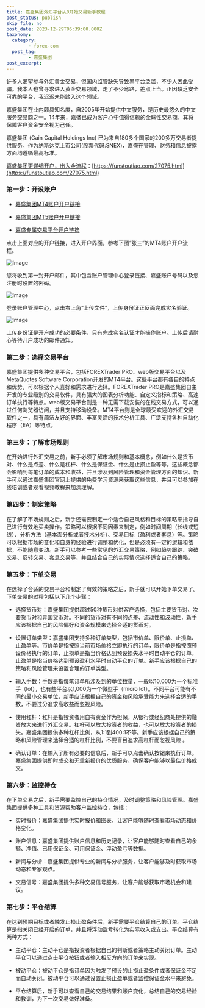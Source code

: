 ```yaml
---
title: 嘉盛集团外汇平台从0开始交易新手教程
post_status: publish
skip_file: no
post_date: 2023-12-29T06:39:00.000Z
taxonomy:
  category:
        - forex-com
  post_tag:
        - 嘉盛集团
post_excerpt: 
---
```

许多人渴望参与外汇黄金交易，但国内监管缺失导致黑平台泛滥，不少人因此受骗。我本人也曾寻求进入黄金交易领域，走了不少弯路，差点上当。正因缺乏安全可靠的平台，我迟迟未能踏入这个领域。

嘉盛集团在业内颇具知名度，自2005年开始提供中文服务，是历史最悠久的中文服务交易商之一。14年来，嘉盛已成为客户心中值得信赖的全球性交易商，其将保障客户资金安全视为己任。

嘉盛集团 (Gain Capital Holdings Inc) 已为来自180多个国家的200多万交易者提供服务。作为纳斯达克上市公司(股票代码:SNEX)，嘉盛在管理、财务和信息披露方面均遵循最高标准。

[嘉盛集团更详细开户，出入金流程](https://funstoutiao.com/27075.html)：[https://funstoutiao.com/27075.html](https://funstoutiao.com/27075.html)

### 第一步：开设账户

* [嘉盛集团MT4账户开户链接](https://s.ssgg.net/jsmt4)

* [嘉盛集团MT5账户开户链接](https://s.ssgg.net/jsmt5)

* [嘉盛专属交易平台开户链接](https://s.ssgg.net/js)

点击上面对应的开户链接，进入开户界面，参考下图“张三”的MT4账户开户流程。

![Image](https://prod-files-secure.s3.us-west-2.amazonaws.com/39ed1227-6d7d-4570-be36-9ccd4a2c4241/7a167aea-686b-400d-af59-4e18eb607a40/640.png?X-Amz-Algorithm=AWS4-HMAC-SHA256&X-Amz-Content-Sha256=UNSIGNED-PAYLOAD&X-Amz-Credential=ASIAZI2LB4667EMSCWBD%2F20250723%2Fus-west-2%2Fs3%2Faws4_request&X-Amz-Date=20250723T041308Z&X-Amz-Expires=3600&X-Amz-Security-Token=IQoJb3JpZ2luX2VjEOT%2F%2F%2F%2F%2F%2F%2F%2F%2F%2FwEaCXVzLXdlc3QtMiJIMEYCIQCgZiZNeLFuBKQe39UP5hmb7FC8qH%2FRwsYrO4jyNfTrcAIhAOtGzfRpUmIHvddnTe3h%2Bjl%2FPpUbS5pObs8nyJyDNm5MKogECP3%2F%2F%2F%2F%2F%2F%2F%2F%2F%2FwEQABoMNjM3NDIzMTgzODA1IgxBVgTBzPpSZPQi7WMq3ANGauwnCGA0e9lUvfjz0DrlpUvK6KbHhYBZgMo3WmZMCw08qmPwytqAosWgBHkkr7lm8O4JY8ggISPBSupLCCsynY9y9iWObkF%2F8RxEzjlsGis5hMUbLWTTgo0S%2FLmWgERNoyNJDOtYeDierGmtnbINUyjgSI7o3HRAwdZJwhXgNpOOC%2BcZuxSM1xC9cjlDjGzUMT%2Bodzdifws4TFzJCPHBeTXboSUjlp5%2FmSV3jAbzU6p1uLN%2BiKbGZjk3%2FtyWmxTkAOdAwB8iTwz6J5dN923jXqi6GKm00XGCPmKyUWh%2BjpWG%2BEruuZOzuU1SmRLXtWR4XUXCOH6PJzh9fG8Dji4T706cdlOZWe%2FDM8o1xLm8afwpq9X3BBvwyV2kQeyzfngRekvbeLzj0%2FRC9Evss0T3ZRjfGXId4O3tlfmPd5iv%2BPwKURP9HW9bztV%2FkgH869el1eWhvpwsdPfI66R%2Bh1VU9R9CY%2FRLK%2BlMoE9eiK5IMnO5WIUHQtv8PXxMVrUW4Jfv1LyEsQJPdhxviOwBMCFHNz3Q%2FxAJSyNvUZISOGOH9a3kq5UWGwofVPjSyiXpPBuCmwHjA7udsvhJzApQsYvW8DyupUjAzxGXXI5ztfJ2EJilO9W1fk7FD%2FCN0DD9tYHEBjqkAZrBJ57DF1rJVrOpvKxcAUozFgfnpB9lGAeZY22ntZuyxiafcVP80RLwfNQrFKt8eJhEXooAcrlDmCsdPP5OUssP0HaEMdE%2BcEDNuArMgBLIAeZddFUx9k2CYIwg4bg7UmkMY0Blys2RrG9A2YScQ0QB6OWXol7Gs6LDlAXk4buU1YYC2voDheUDGMspdSJkfsOTNL%2FfAhqTCKMEwioAeO52RL9O&X-Amz-Signature=b4ff316be5a9519b98c86e38aa8030f3ab9501e9b3290de68a8a51282a06fb25&X-Amz-SignedHeaders=host&x-amz-checksum-mode=ENABLED&x-id=GetObject)

您将收到第一封开户邮件，其中包含账户管理中心登录链接、嘉盛账户号码以及您注册时设置的密码。

![Image](https://prod-files-secure.s3.us-west-2.amazonaws.com/39ed1227-6d7d-4570-be36-9ccd4a2c4241/eaa1c6b3-2877-4284-a0e1-530e222c27fb/image.png?X-Amz-Algorithm=AWS4-HMAC-SHA256&X-Amz-Content-Sha256=UNSIGNED-PAYLOAD&X-Amz-Credential=ASIAZI2LB4667EMSCWBD%2F20250723%2Fus-west-2%2Fs3%2Faws4_request&X-Amz-Date=20250723T041308Z&X-Amz-Expires=3600&X-Amz-Security-Token=IQoJb3JpZ2luX2VjEOT%2F%2F%2F%2F%2F%2F%2F%2F%2F%2FwEaCXVzLXdlc3QtMiJIMEYCIQCgZiZNeLFuBKQe39UP5hmb7FC8qH%2FRwsYrO4jyNfTrcAIhAOtGzfRpUmIHvddnTe3h%2Bjl%2FPpUbS5pObs8nyJyDNm5MKogECP3%2F%2F%2F%2F%2F%2F%2F%2F%2F%2FwEQABoMNjM3NDIzMTgzODA1IgxBVgTBzPpSZPQi7WMq3ANGauwnCGA0e9lUvfjz0DrlpUvK6KbHhYBZgMo3WmZMCw08qmPwytqAosWgBHkkr7lm8O4JY8ggISPBSupLCCsynY9y9iWObkF%2F8RxEzjlsGis5hMUbLWTTgo0S%2FLmWgERNoyNJDOtYeDierGmtnbINUyjgSI7o3HRAwdZJwhXgNpOOC%2BcZuxSM1xC9cjlDjGzUMT%2Bodzdifws4TFzJCPHBeTXboSUjlp5%2FmSV3jAbzU6p1uLN%2BiKbGZjk3%2FtyWmxTkAOdAwB8iTwz6J5dN923jXqi6GKm00XGCPmKyUWh%2BjpWG%2BEruuZOzuU1SmRLXtWR4XUXCOH6PJzh9fG8Dji4T706cdlOZWe%2FDM8o1xLm8afwpq9X3BBvwyV2kQeyzfngRekvbeLzj0%2FRC9Evss0T3ZRjfGXId4O3tlfmPd5iv%2BPwKURP9HW9bztV%2FkgH869el1eWhvpwsdPfI66R%2Bh1VU9R9CY%2FRLK%2BlMoE9eiK5IMnO5WIUHQtv8PXxMVrUW4Jfv1LyEsQJPdhxviOwBMCFHNz3Q%2FxAJSyNvUZISOGOH9a3kq5UWGwofVPjSyiXpPBuCmwHjA7udsvhJzApQsYvW8DyupUjAzxGXXI5ztfJ2EJilO9W1fk7FD%2FCN0DD9tYHEBjqkAZrBJ57DF1rJVrOpvKxcAUozFgfnpB9lGAeZY22ntZuyxiafcVP80RLwfNQrFKt8eJhEXooAcrlDmCsdPP5OUssP0HaEMdE%2BcEDNuArMgBLIAeZddFUx9k2CYIwg4bg7UmkMY0Blys2RrG9A2YScQ0QB6OWXol7Gs6LDlAXk4buU1YYC2voDheUDGMspdSJkfsOTNL%2FfAhqTCKMEwioAeO52RL9O&X-Amz-Signature=6e25a8671e1b8b0da574714df10055c578c4331120aa1d87301d8548bf6eb631&X-Amz-SignedHeaders=host&x-amz-checksum-mode=ENABLED&x-id=GetObject)

登录账户管理中心，点击右上角“上传文件”，上传身份证正反面完成实名验证。

![Image](https://prod-files-secure.s3.us-west-2.amazonaws.com/39ed1227-6d7d-4570-be36-9ccd4a2c4241/54090639-09fc-46b4-a135-e0289f707147/image.png?X-Amz-Algorithm=AWS4-HMAC-SHA256&X-Amz-Content-Sha256=UNSIGNED-PAYLOAD&X-Amz-Credential=ASIAZI2LB4667EMSCWBD%2F20250723%2Fus-west-2%2Fs3%2Faws4_request&X-Amz-Date=20250723T041308Z&X-Amz-Expires=3600&X-Amz-Security-Token=IQoJb3JpZ2luX2VjEOT%2F%2F%2F%2F%2F%2F%2F%2F%2F%2FwEaCXVzLXdlc3QtMiJIMEYCIQCgZiZNeLFuBKQe39UP5hmb7FC8qH%2FRwsYrO4jyNfTrcAIhAOtGzfRpUmIHvddnTe3h%2Bjl%2FPpUbS5pObs8nyJyDNm5MKogECP3%2F%2F%2F%2F%2F%2F%2F%2F%2F%2FwEQABoMNjM3NDIzMTgzODA1IgxBVgTBzPpSZPQi7WMq3ANGauwnCGA0e9lUvfjz0DrlpUvK6KbHhYBZgMo3WmZMCw08qmPwytqAosWgBHkkr7lm8O4JY8ggISPBSupLCCsynY9y9iWObkF%2F8RxEzjlsGis5hMUbLWTTgo0S%2FLmWgERNoyNJDOtYeDierGmtnbINUyjgSI7o3HRAwdZJwhXgNpOOC%2BcZuxSM1xC9cjlDjGzUMT%2Bodzdifws4TFzJCPHBeTXboSUjlp5%2FmSV3jAbzU6p1uLN%2BiKbGZjk3%2FtyWmxTkAOdAwB8iTwz6J5dN923jXqi6GKm00XGCPmKyUWh%2BjpWG%2BEruuZOzuU1SmRLXtWR4XUXCOH6PJzh9fG8Dji4T706cdlOZWe%2FDM8o1xLm8afwpq9X3BBvwyV2kQeyzfngRekvbeLzj0%2FRC9Evss0T3ZRjfGXId4O3tlfmPd5iv%2BPwKURP9HW9bztV%2FkgH869el1eWhvpwsdPfI66R%2Bh1VU9R9CY%2FRLK%2BlMoE9eiK5IMnO5WIUHQtv8PXxMVrUW4Jfv1LyEsQJPdhxviOwBMCFHNz3Q%2FxAJSyNvUZISOGOH9a3kq5UWGwofVPjSyiXpPBuCmwHjA7udsvhJzApQsYvW8DyupUjAzxGXXI5ztfJ2EJilO9W1fk7FD%2FCN0DD9tYHEBjqkAZrBJ57DF1rJVrOpvKxcAUozFgfnpB9lGAeZY22ntZuyxiafcVP80RLwfNQrFKt8eJhEXooAcrlDmCsdPP5OUssP0HaEMdE%2BcEDNuArMgBLIAeZddFUx9k2CYIwg4bg7UmkMY0Blys2RrG9A2YScQ0QB6OWXol7Gs6LDlAXk4buU1YYC2voDheUDGMspdSJkfsOTNL%2FfAhqTCKMEwioAeO52RL9O&X-Amz-Signature=aecdaffd7f7cb22c9919b5397314f4be567c681439c7b83db829435a56ae8a17&X-Amz-SignedHeaders=host&x-amz-checksum-mode=ENABLED&x-id=GetObject)

上传身份证是开户成功的必要条件，只有完成实名认证才能操作账户。上传后请耐心等待开户成功的邮件通知。

### 第二步：选择交易平台

嘉盛集团提供多种交易平台，包括FOREXTrader PRO、web版交易平台以及MetaQuotes Software Corporation开发的MT4平台。这些平台都有各自的特点和优势，可以根据个人喜好和需求进行选择。FOREXTrader PRO是嘉盛集团自主开发的专业级别的交易软件，具有强大的图表分析功能、自定义指标和策略、高速订单执行等特点。web版交易平台则是一种无需下载安装的在线交易方式，可以通过任何浏览器访问，并且支持移动设备。MT4平台则是全球最受欢迎的外汇交易软件之一，具有简洁友好的界面、丰富灵活的技术分析工具、广泛支持各种自动化程序（EA）等特点。

### 第三步：了解市场规则

在开始进行外汇交易之前，新手必须了解市场规则和基本概念，例如什么是货币对、什么是点差、什么是杠杆、什么是保证金、什么是止损止盈等等。这些概念都会影响到每笔订单的成本和收益，并且涉及到风险管理和资金管理方面的知识。新手可以通过嘉盛集团官网上提供的免费学习资源来获取这些信息，并且可以参加在线培训或者观看视频教程来加深理解。

### 第四步：制定策略

在了解了市场规则之后，新手还需要制定一个适合自己风格和目标的策略来指导自己进行有效地买卖操作。策略可以根据不同因素来制定，例如时间周期（长线或短线）、分析方法（基本面分析或者技术分析）、交易目标（盈利或者套息）等。策略可以根据市场的变化和自身的经验进行调整和优化，但是必须有一定的逻辑和依据，不能随意变动。新手可以参考一些常见的外汇交易策略，例如趋势跟踪、突破交易、反转交易、套息交易等，并且结合自己的实际情况选择适合自己的策略。

### 第五步：下单交易

在选择了合适的交易平台和制定了有效的策略之后，新手就可以开始下单交易了。下单交易的过程包括以下几个步骤：

* 选择货币对：嘉盛集团提供超过50种货币对供客户选择，包括主要货币对、次要货币对和异国货币对。不同的货币对有不同的点差、流动性和波动性，新手应该根据自己的风险偏好和资金规模来选择合适的货币对。

* 设置订单类型：嘉盛集团支持多种订单类型，包括市价单、限价单、止损单、止盈单等。市价单是指按照当前市场价格立即执行的订单，限价单是指按照预设价格执行的订单，止损单是指当价格达到预设损失水平时自动平仓的订单，止盈单是指当价格达到预设盈利水平时自动平仓的订单。新手应该根据自己的策略和风险管理来设置合理的订单类型。

* 输入手数：手数是指每笔订单所涉及到的单位数量，一般以10,000为一个标准手（lot），也有些平台以1,000为一个微型手（micro lot）。不同平台可能有不同的最小交易单位，新手应该根据自己的资金和风险承受能力来选择合适的手数，不要过分追求高收益而忽视风险。

* 使用杠杆：杠杆是指投资者用自有资金作为担保，从银行或经纪商处提供的融资放大来进行外汇交易。杠杆可以放大投资者的收益，也可以放大投资者的损失。嘉盛集团提供多种杠杆比例，从1:1到400:1不等。新手应该根据自己的策略和风险管理来选择合适的杠杆比例，不要盲目追求高杠杆而忽视风险 。

* 确认订单：在输入了所有必要的信息后，新手可以点击确认按钮来执行订单。嘉盛集团提供即时成交和无重新报价的优质服务，确保客户能够以最佳价格成交。

### 第六步：监控持仓

在下单交易之后，新手需要监控自己的持仓情况，及时调整策略和风险管理。嘉盛集团提供多种工具和资源帮助客户监控持仓，包括：

* 实时报价：嘉盛集团提供实时报价和图表，让客户能够随时查看市场动态和价格变化。

* 账户信息：嘉盛集团提供账户信息和历史记录，让客户能够随时查看自己的余额、净值、已用保证金、可用保证金、浮动盈亏等数据。

* 新闻与分析：嘉盛集团提供专业的新闻与分析服务，让客户能够及时获取市场动态和专家观点。

* 交易信号：嘉盛集团提供多种交易信号服务，让客户能够获取市场机会和建议。

### 第七步：平仓结算

在达到预期目标或者触发止损止盈条件后，新手需要平仓结算自己的订单。平仓结算是指关闭已经开启的订单，并且将浮动盈亏转化为实际收入或支出。平仓结算有两种方式：

* 主动平仓：主动平仓是指投资者根据自己的判断或者策略主动关闭订单。主动平仓可以通过点击平仓按钮或者输入相反方向的订单来实现。

* 被动平仓：被动平仓是指订单因为触发了预设的止损止盈条件或者保证金不足而自动关闭。被动平仓可以通过设置止损止盈单或者监控保证金水平来避免。

* 平仓结算后，新手可以查看自己的交易结果和账户变化，总结自己的交易经验和教训，为下一次交易做好准备。